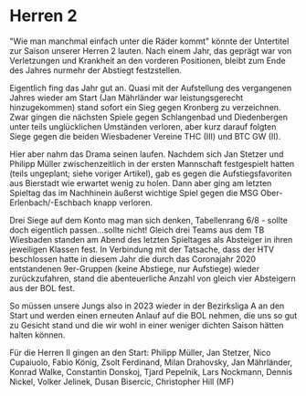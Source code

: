 # Herren 2
"Wie man manchmal einfach unter die Räder kommt" könnte der Untertitel zur Saison unserer Herren 2 lauten. Nach einem Jahr, das geprägt war von Verletzungen und Krankheit an den vorderen Positionen, bleibt zum Ende des Jahres nurmehr der Abstiegt festzstellen. 

Eigentlich fing das Jahr gut an. Quasi mit der Aufstellung des vergangenen Jahres wieder am Start (Jan Mährländer war leistungsgerecht hinzugekommen) stand sofort ein Sieg gegen Kronberg zu verzeichnen. Zwar gingen die nächsten Spiele gegen Schlangenbad und Diedenbergen unter teils unglücklichen Umständen verloren, aber kurz darauf folgten Siege gegen die beiden Wiesbadener Vereine THC (III) und BTC GW (II).

Hier aber nahm das Drama seinen laufen. Nachdem sich Jan Stetzer und Philipp Müller zwischenzeitlich in der ersten Mannschaft festgespielt hatten (teils ungeplant; siehe voriger Artikel), gab es gegen die Aufstiegsfavoriten aus Bierstadt wie erwartet wenig zu holen. Dann aber ging am letzten Spieltag das im Nachhinein äußerst wichtige Spiel gegen die MSG Ober-Erlenbach/-Eschbach knapp verloren.

Drei Siege auf dem Konto mag man sich denken, Tabellenrang 6/8 - sollte doch eigentlich passen...sollte nicht! Gleich drei Teams aus dem TB Wiesbaden standen am Abend des letzten Spieltages als Absteiger in ihren jeweiligen Klassen fest. In Verbindung mit der Tatsache, dass der HTV beschlossen hatte in diesem Jahr die durch das Coronajahr 2020 entstandenen 9er-Gruppen  (keine Abstiege, nur Aufstiege) wieder zurückzufahren, stand die abenteuerliche Anzahl von gleich vier Absteigern aus der BOL fest.

So müssen unsere Jungs also in 2023 wieder in der Bezirksliga A an den Start und werden einen erneuten Anlauf auf die BOL nehmen, die uns so gut zu Gesicht stand und die wir wohl in einer weniger dichten Saison hätten halten können.

Für die Herren II gingen an den Start: Philipp Müller, Jan Stetzer, Nico Cupaiuolo, Fabio König, Zsolt Ferdinand, Milan Drahovsky, Jan Mährländer, Konrad Walke, Constantin Donskoj, Tjard Pepelnik, Lars Nockmann, Dennis Nickel, Volker Jelinek, Dusan Bisercic, Christopher Hill (MF)
